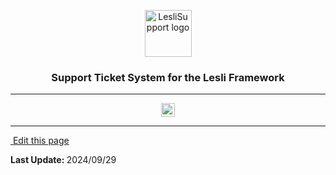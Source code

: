 <p align="center">
	<img width="75" alt="LesliSupport logo" src="/images/engines/support/support-logo.svg" />
    <h3 align="center">Support Ticket System for the Lesli Framework</h3>
</p>

<hr/>
<p align="center">
    <a target="blank" href="https://rubygems.org/gems/lesli_support">
        <img height="22" alt="Gem Version" src="https://badge.fury.io/rb/lesli_support.svg" />
    </a>
</p>
<hr/>

<section class="lesli-markdown-info">
    <p><a target="blank" href="https://github.com/LesliTech/LesliSupport/tree/master/docs/readme.md"><i class="ri-external-link-fill"></i>&nbsp;Edit this page</a><p/>
    <p><b>Last Update: </b>2024/09/29</p>
</section>

<!-- This code was automatically generated -->
<!-- to update this docs please run rake docs:build -->

